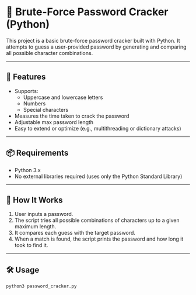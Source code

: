 # 🔐 Brute-Force Password Cracker (Python)

This project is a basic brute-force password cracker built with Python. It attempts to guess a user-provided password by generating and comparing all possible character combinations.

---

## 🚀 Features

- Supports:
  - Uppercase and lowercase letters
  - Numbers
  - Special characters
- Measures the time taken to crack the password
- Adjustable max password length
- Easy to extend or optimize (e.g., multithreading or dictionary attacks)

---

## 📦 Requirements

- Python 3.x
- No external libraries required (uses only the Python Standard Library)

---

## 📄 How It Works

1. User inputs a password.
2. The script tries all possible combinations of characters up to a given maximum length.
3. It compares each guess with the target password.
4. When a match is found, the script prints the password and how long it took to find it.

---

## 🛠️ Usage

```bash
python3 password_cracker.py
